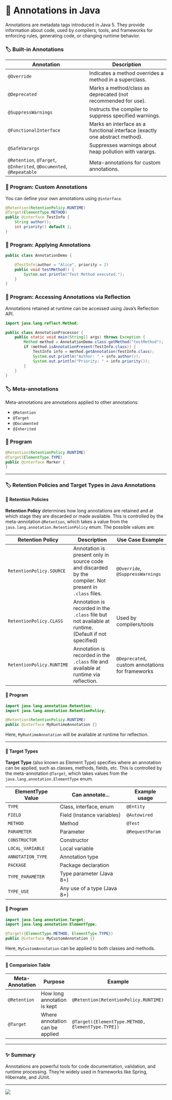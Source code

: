 # 🚀 Annotations in Java

Annotations are metadata tags introduced in Java 5. They provide information about code, used by compilers, tools, and frameworks for enforcing rules, generating code, or changing runtime behavior.

### 🏷️ Built-in Annotations

| Annotation                                                          | Description                                                                 |
|---------------------------------------------------------------------|-----------------------------------------------------------------------------|
| `@Override`                                                         | Indicates a method overrides a method in a superclass.                      |
| `@Deprecated`                                                       | Marks a method/class as deprecated (not recommended for use).               |
| `@SuppressWarnings`                                                 | Instructs the compiler to suppress specified warnings.                      |
| `@FunctionalInterface`                                              | Marks an interface as a functional interface (exactly one abstract method). |
| `@SafeVarargs`                                                      | Suppresses warnings about heap pollution with varargs.                      |
| `@Retention`, `@Target`, `@Inherited`, `@Documented`, `@Repeatable` | Meta-annotations for custom annotations.                                    |

### 📝 Program: Custom Annotations

You can define your own annotations using `@interface`.

```java
@Retention(RetentionPolicy.RUNTIME)
@Target(ElementType.METHOD)
public @interface TestInfo {
    String author();
    int priority() default 1;
}
```

### 📝 Program: Applying Annotations

```java
public class AnnotationDemo {

    @TestInfo(author = "Alice", priority = 2)
    public void testMethod() {
        System.out.println("Test Method executed.");
    }
}
```

### 📝 Program: Accessing Annotations via Reflection

Annotations retained at runtime can be accessed using Java’s Reflection API.

```java
import java.lang.reflect.Method;

public class AnnotationProcessor {
    public static void main(String[] args) throws Exception {
        Method method = AnnotationDemo.class.getMethod("testMethod");
        if (method.isAnnotationPresent(TestInfo.class)) {
            TestInfo info = method.getAnnotation(TestInfo.class);
            System.out.println("Author: " + info.author());
            System.out.println("Priority: " + info.priority());
        }
    }
}
```

### 🏷️ Meta-annotations

Meta-annotations are annotations applied to other annotations:

- `@Retention`
- `@Target`
- `@Documented`
- `@Inherited`

### 📝 Program

```java
@Retention(RetentionPolicy.RUNTIME)
@Target(ElementType.TYPE)
public @interface Marker {
}
```

---

### 🏷️ Retention Policies and Target Types in Java Annotations

#### 🔹 Retention Policies

**Retention Policy** determines how long annotations are retained and at which stage they are discarded or made available. This is controlled by the meta-annotation `@Retention`, which takes a value from the `java.lang.annotation.RetentionPolicy` enum. The possible values are:

| Retention Policy          | Description                                                                                                          | Use Case Example           |
|--------------------------|----------------------------------------------------------------------------------------------------------------------|----------------------------|
| `RetentionPolicy.SOURCE`  | Annotation is present only in source code and discarded by the compiler. Not present in `.class` files.              | `@Override`, `@SuppressWarnings` |
| `RetentionPolicy.CLASS`   | Annotation is recorded in the `.class` file but not available at runtime. (Default if not specified)                 | Used by compilers/tools    |
| `RetentionPolicy.RUNTIME` | Annotation is recorded in the `.class` file and available at runtime via reflection.                                 | `@Deprecated`, custom annotations for frameworks |

#### 📝 Program

```java
import java.lang.annotation.Retention;
import java.lang.annotation.RetentionPolicy;

@Retention(RetentionPolicy.RUNTIME)
public @interface MyRuntimeAnnotation {}
```
Here, `MyRuntimeAnnotation` will be available at runtime for reflection.

---

#### 🔹 Target Types

**Target Type** (also known as Element Type) specifies where an annotation can be applied, such as classes, methods, fields, etc. This is controlled by the meta-annotation `@Target`, which takes values from the `java.lang.annotation.ElementType` enum.

| ElementType Value     | Can annotate...             | Example usage           |
|----------------------|-----------------------------|------------------------|
| `TYPE`               | Class, interface, enum      | `@Entity`              |
| `FIELD`              | Field (instance variables)  | `@Autowired`           |
| `METHOD`             | Method                      | `@Test`                |
| `PARAMETER`          | Parameter                   | `@RequestParam`        |
| `CONSTRUCTOR`        | Constructor                 |                        |
| `LOCAL_VARIABLE`     | Local variable              |                        |
| `ANNOTATION_TYPE`    | Annotation type             |                        |
| `PACKAGE`            | Package declaration         |                        |
| `TYPE_PARAMETER`     | Type parameter (Java 8+)    |                        |
| `TYPE_USE`           | Any use of a type (Java 8+) |                        |

#### 📝 Program

```java
import java.lang.annotation.Target;
import java.lang.annotation.ElementType;

@Target({ElementType.METHOD, ElementType.TYPE})
public @interface MyCustomAnnotation {}
```
Here, `MyCustomAnnotation` can be applied to both classes and methods.

---

#### 📌 Comparision Table

| Meta-Annotation | Purpose                                  | Example                                                  |
|-----------------|------------------------------------------|----------------------------------------------------------|
| `@Retention`    | How long annotation is kept              | `@Retention(RetentionPolicy.RUNTIME)`                    |
| `@Target`       | Where annotation can be applied           | `@Target({ElementType.METHOD, ElementType.TYPE})`        |

---

### ✨ Summary

Annotations are powerful tools for code documentation, validation, and runtime processing. They’re widely used in frameworks like Spring, Hibernate, and JUnit.

---

[![](https://img.shields.io/badge/Go_Back-🔙-d6cadd?style=for-the-badge&labelColor=d6cadd)](../../../../../../TABLE_CONTENT_README.md)